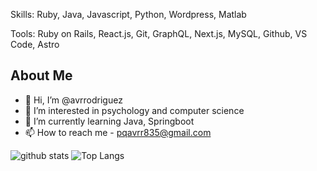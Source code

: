 
Skills: Ruby, Java, Javascript, Python, Wordpress, Matlab

Tools: Ruby on Rails, React.js, Git, GraphQL, Next.js, MySQL, Github, VS Code, Astro

## About Me
- 👋 Hi, I’m @avrrodriguez
- 👀 I’m interested in psychology and computer science
- 🌱 I’m currently learning Java, Springboot
- 📫 How to reach me - pqavrr835@gmail.com

![github stats](https://github-readme-stats.vercel.app/api?username=avrrodriguez&show_icons=true&theme=radical&card_width=400px) ![Top Langs](https://github-readme-stats.vercel.app/api/top-langs/?username=avrrodriguez&layout=compact&theme=radical)
